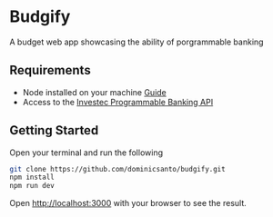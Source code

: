 # Budgify

A budget web app showcasing the ability of porgrammable banking

## Requirements

- Node installed on your machine [Guide](https://kinsta.com/blog/how-to-install-node-js/)
- Access to the [Investec Programmable Banking API](https://www.investec.com/en_za/banking/tech-professionals/programmable-banking.html)

## Getting Started

Open your terminal and run the following

```bash
git clone https://github.com/dominicsanto/budgify.git
npm install
npm run dev
```

Open [http://localhost:3000](http://localhost:3000) with your browser to see the result.
